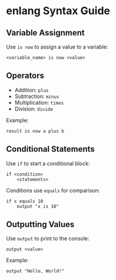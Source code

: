 
# enlang Syntax Guide

## Variable Assignment

Use `is now` to assign a value to a variable:

```enlang
<variable_name> is now <value>
```

## Operators

- Addition: `plus`
- Subtraction: `minus`
- Multiplication: `times`
- Division: `divide`

Example:

```enlang
result is now a plus b
```

## Conditional Statements

Use `if` to start a conditional block:

```enlang
if <condition>
    <statements>
```

Conditions use `equals` for comparison:

```enlang
if x equals 10
    output "x is 10"
```

## Outputting Values

Use `output` to print to the console:

```enlang
output <value>
```

Example:

```enlang
output "Hello, World!"
```
